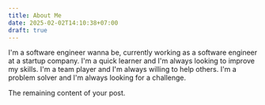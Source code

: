 ```yaml
---
title: About Me
date: 2025-02-02T14:10:38+07:00
draft: true
---
```


I'm a software engineer wanna be, currently working as a software engineer at a startup company. I'm a quick learner and I'm always looking to improve my skills. I'm a team player and I'm always willing to help others. I'm a problem solver and I'm always looking for a challenge.

<!--more-->

The remaining content of your post.
